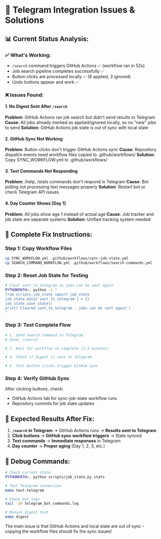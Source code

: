 # 🔧 Telegram Integration Issues & Solutions

## 📊 **Current Status Analysis:**

### **✅ What's Working:**
- `/search` command triggers GitHub Actions ✅ (workflow ran in 52s)
- Job search pipeline completes successfully ✅
- Button clicks are processed locally ✅ (8 applied, 3 ignored)
- Undo buttons appear and work ✅

### **❌ Issues Found:**

#### **1. No Digest Sent After `/search`**
**Problem**: GitHub Actions ran job search but didn't send results to Telegram
**Cause**: All jobs already marked as applied/ignored locally, so no "new" jobs to send
**Solution**: GitHub Actions job state is out of sync with local state

#### **2. GitHub Sync Not Working**  
**Problem**: Button clicks don't trigger GitHub Actions sync
**Cause**: Repository dispatch events need workflow files copied to .github/workflows/
**Solution**: Copy SYNC_WORKFLOW.yml to .github/workflows/

#### **3. Text Commands Not Responding**
**Problem**: /help, /stats commands don't respond in Telegram
**Cause**: Bot polling not processing text messages properly
**Solution**: Restart bot or check Telegram API issues

#### **4. Day Counter Shows [Day 1]**
**Problem**: All jobs show age 1 instead of actual age
**Cause**: Job tracker and job state are separate systems
**Solution**: Unified tracking system needed

## 🚀 **Complete Fix Instructions:**

### **Step 1: Copy Workflow Files**
```bash
cp SYNC_WORKFLOW.yml .github/workflows/sync-job-state.yml
cp SEARCH_COMMAND_WORKFLOW.yml .github/workflows/search-commands.yml
```

### **Step 2: Reset Job State for Testing**
```bash
# Clear sent_to_telegram so jobs can be sent again
PYTHONPATH=. python -c "
from scripts.job_state import job_state
job_state.data['sent_to_telegram'] = {}
job_state.save_state()
print('Cleared sent_to_telegram - jobs can be sent again')
"
```

### **Step 3: Test Complete Flow**
```bash
# 1. Send search command in Telegram
# Send: /search

# 2. Wait for workflow to complete (2-3 minutes)

# 3. Check if digest is sent to Telegram

# 4. Test button clicks trigger GitHub sync
```

### **Step 4: Verify GitHub Sync**
After clicking buttons, check:
- GitHub Actions tab for sync-job-state workflow runs
- Repository commits for job state updates

## 🎯 **Expected Results After Fix:**

1. **`/search` in Telegram** → GitHub Actions runs → **Results sent to Telegram**
2. **Click buttons** → **GitHub sync workflow triggers** → State synced
3. **Text commands** → **Immediate responses** in Telegram
4. **Day counter** → **Proper aging** (Day 1, 2, 3, etc.)

## 🧪 **Debug Commands:**

```bash
# Check current state
PYTHONPATH=. python scripts/job_state.py stats

# Test Telegram connection
make test-telegram

# Check bot logs
tail -20 telegram_bot_commands.log

# Manual digest test
make digest
```

The main issue is that GitHub Actions and local state are out of sync - copying the workflow files should fix the sync issues!
